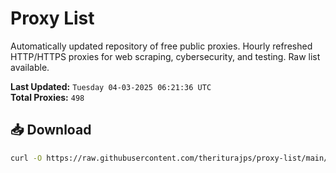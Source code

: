 # Proxy List

Automatically updated repository of free public proxies. Hourly refreshed HTTP/HTTPS proxies for web scraping, cybersecurity, and testing. Raw list available.

**Last Updated:** `Tuesday 04-03-2025 06:21:36 UTC`  
**Total Proxies:** `498`

## 📥 Download
```bash
curl -O https://raw.githubusercontent.com/theriturajps/proxy-list/main/proxies.txt
